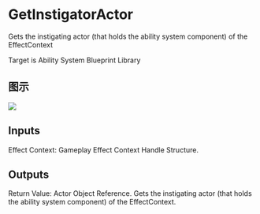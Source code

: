 # GetInstigatorActor

Gets the instigating actor (that holds the ability system component) of the EffectContext

Target is Ability System Blueprint Library

## 图示

![]($-20221218-17303579.png)

## Inputs

Effect Context: Gameplay Effect Context Handle Structure.  

## Outputs

Return Value: Actor Object Reference. Gets the instigating actor (that holds the ability system component) of the EffectContext.

